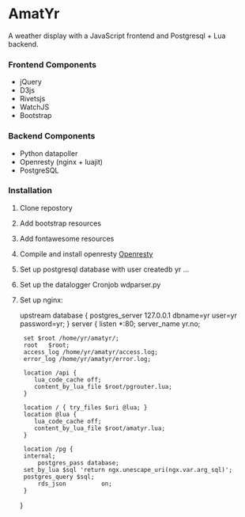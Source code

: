 # AmatYr

A weather display with a JavaScript frontend and Postgresql + Lua backend.

### Frontend Components

-    jQuery
-    D3js
-    Rivetsjs
-    WatchJS
-    Bootstrap

### Backend Components

-   Python datapoller
-   Openresty (nginx + luajit)
-   PostgreSQL


### Installation

1. Clone repostory
1. Add bootstrap resources
1. Add fontawesome resources
1. Compile and install openresty
    [Openresty](http://openresty.org)
1. Set up postgresql database with user
    createdb yr ...
1. Set up the datalogger
    Cronjob wdparser.py
1. Set up nginx:


    upstream database {
        postgres_server 127.0.0.1 dbname=yr user=yr password=yr;
    }
    server {
        listen	*:80;
        server_name  yr.no;

        set $root /home/yr/amatyr/;
        root   $root;
        access_log /home/yr/amatyr/access.log;
        error_log /home/yr/amatyr/error.log;

        location /api {
           lua_code_cache off;
           content_by_lua_file $root/pgrouter.lua;
        }

        location / { try_files $uri @lua; }
        location @lua {
           lua_code_cache off;
           content_by_lua_file $root/amatyr.lua;
        }

        location /pg {
        internal;
            postgres_pass database;
        set_by_lua $sql 'return ngx.unescape_uri(ngx.var.arg_sql)';
        postgres_query $sql;
            rds_json          on;
        }
    }
